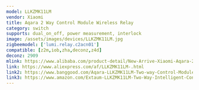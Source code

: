 ```yaml
---
model: LLKZMK11LM
vendor: Xiaomi
title: Aqara 2 Way Control Module Wireless Relay
category: switch
supports: dual_on_off, power measurement, interlock
image: /assets/images/devices/LLKZMK11LM.jpg
zigbeemodel: ['lumi.relay.c2acn01']
compatible: [z2m,iob,zha,deconz,z4d]
deconz: 2909
mlink: https://www.alibaba.com/product-detail/New-Arrive-Xiaomi-Aqara-2-way_62132487106.html
link: https://www.aliexpress.com/af/LLKZMK11LM-.html
link2: https://www.banggood.com/Aqara-LLKZMK11LM-Two-way-Control-Module-Wireless-Relay-Controller-2-Channels-Work-For-Mijia-APP-Home-Kit-Control-Module-from-xiaomi-youpin-p-1441658.html
link3: https://www.amazon.com/Extaum-LLKZMK11LM-Two-Way-Intelligent-Control/dp/B07YZL14X
---
```

